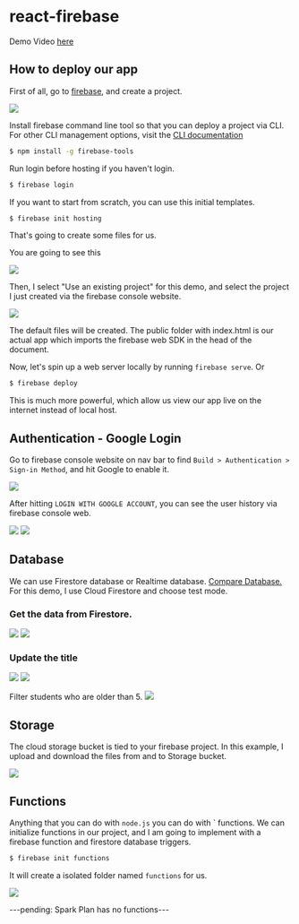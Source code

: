 # react-firebase
Demo Video [here](./assets/FirebaseDemo.mp4)

## How to deploy our app
First of all, go to [firebase](https://console.firebase.google.com/u/0/), and create a project.

![](./assets/createaproject.png)

Install firebase command line tool so that you can deploy a project via CLI. For other CLI management options, visit the [CLI documentation](https://firebase.google.com/docs/cli#update-cli) 
```bash
$ npm install -g firebase-tools
```

Run login before hosting if you haven't login.
```bash
$ firebase login
```

If you want to start from scratch, you can use this initial templates.
```bash
$ firebase init hosting
```
That's going to create some files for us.

You are going to see this

![](./assets/hosting.png)

Then, I select "Use an existing project" for this demo, and select the project I just created via the firebase console website.

![](./assets/useaexistingproject.png.png)

The default files will be created. The public folder with index.html is our actual app which imports the firebase web SDK in the head of the document.

Now, let's spin up a web server locally by running `firebase serve`. Or
```bash
$ firebase deploy
```

This is much more powerful, which allow us view our app live on the internet instead of local host.

## Authentication - Google Login

Go to firebase console website on nav bar to find `Build > Authentication > Sign-in Method`, and hit Google to enable it.

![](./assets/auth.png)

After hitting `LOGIN WITH GOOGLE ACCOUNT`, you can see the user history via firebase console web.

![](./assets/user.png)
![](./assets/greeting.png)

## Database
We can use Firestore database or Realtime database. [Compare Database.](https://firebase.google.com/docs/database/rtdb-vs-firestore?authuser=0&hl=en)
For this demo, I use Cloud Firestore and choose test mode.

### Get the data from Firestore.

![](./assets/firstpost.png)
![](./assets/get.png)

### Update the title

![](./assets/change.png)
![](./assets/changeonfirestore.png)

Filter students who are older than 5.
![](./assets/age.png)


## Storage
The cloud storage bucket is tied to your firebase project. In this example, I  upload and download the files from and to Storage bucket.

![](./assets/img.png)

## Functions
Anything that you can do with `node.js` you can do with ` functions.
We can initialize functions in our project, and I am going to implement with a firebase function and firestore database triggers.
```bash
$ firebase init functions
```
It will create a isolated folder named `functions` for us.

![](./assets/functions.png)

---pending: Spark Plan has no functions---